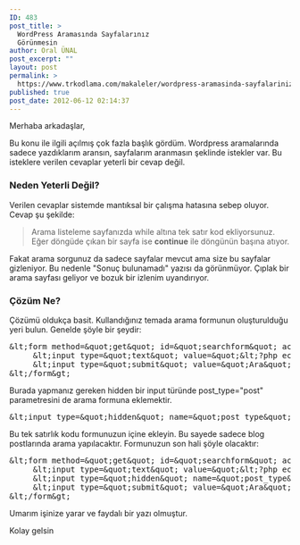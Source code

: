 ```yaml
---
ID: 483
post_title: >
  WordPress Aramasında Sayfalarınız
  Görünmesin
author: Oral ÜNAL
post_excerpt: ""
layout: post
permalink: >
  https://www.trkodlama.com/makaleler/wordpress-aramasinda-sayfalariniz-gorunmesin-483.html
published: true
post_date: 2012-06-12 02:14:37
---
```

Merhaba arkadaşlar,

Bu konu ile ilgili açılmış çok fazla başlık gördüm. Wordpress aramalarında sadece yazdıklarım aransın, sayfalarım aranmasın şeklinde istekler var. Bu isteklere verilen cevaplar yeterli bir cevap değil.
<h3>Neden Yeterli Değil?</h3>
Verilen cevaplar sistemde mantıksal bir çalışma hatasına sebep oluyor. Cevap şu şekilde:
<blockquote>Arama listeleme sayfanızda while altına tek satır kod ekliyorsunuz. Eğer döngüde çıkan bir sayfa ise <strong>continue</strong> ile döngünün başına atıyor.</blockquote>
Fakat arama sorgunuz da sadece sayfalar mevcut ama size bu sayfalar gizleniyor. Bu nedenle "Sonuç bulunamadı" yazısı da görünmüyor. Çıplak bir arama sayfası geliyor ve bozuk bir izlenim uyandırıyor.
<h3>Çözüm Ne?</h3>
Çözümü oldukça basit. Kullandığınız temada arama formunun oluşturulduğu yeri bulun. Genelde şöyle bir şeydir:

<pre class="lang:html decode:1 " >&amp;lt;form method=&amp;quot;get&amp;quot; id=&amp;quot;searchform&amp;quot; action=&amp;quot;&amp;lt;?php bloginfo('home'); ?&amp;gt;/&amp;quot;&amp;gt;
     &amp;lt;input type=&amp;quot;text&amp;quot; value=&amp;quot;&amp;lt;?php echo $search_text; ?&amp;gt;&amp;quot; name=&amp;quot;s&amp;quot; id=&amp;quot;s&amp;quot;  /&amp;gt;
     &amp;lt;input type=&amp;quot;submit&amp;quot; value=&amp;quot;Ara&amp;quot; /&amp;gt;
&amp;lt;/form&amp;gt;</pre>

Burada yapmanız gereken hidden bir input türünde post_type="post" parametresini de arama formuna eklemektir.

<pre class="lang:html decode:1 " >&amp;lt;input type=&amp;quot;hidden&amp;quot; name=&amp;quot;post_type&amp;quot; value=&amp;quot;post&amp;quot; /&amp;gt;</pre>

Bu tek satırlık kodu formunuzun içine ekleyin. Bu sayede sadece blog postlarında arama yapılacaktır. Formunuzun son hali şöyle olacaktır:

<pre class="lang:html decode:1 " >&amp;lt;form method=&amp;quot;get&amp;quot; id=&amp;quot;searchform&amp;quot; action=&amp;quot;&amp;lt;?php bloginfo('home'); ?&amp;gt;/&amp;quot;&amp;gt;
     &amp;lt;input type=&amp;quot;text&amp;quot; value=&amp;quot;&amp;lt;?php echo $search_text; ?&amp;gt;&amp;quot; name=&amp;quot;s&amp;quot; id=&amp;quot;s&amp;quot;  /&amp;gt;
     &amp;lt;input type=&amp;quot;hidden&amp;quot; name=&amp;quot;post_type&amp;quot; value=&amp;quot;post&amp;quot; /&amp;gt;
     &amp;lt;input type=&amp;quot;submit&amp;quot; value=&amp;quot;Ara&amp;quot; /&amp;gt;
&amp;lt;/form&amp;gt;</pre>

Umarım işinize yarar ve faydalı bir yazı olmuştur.

Kolay gelsin